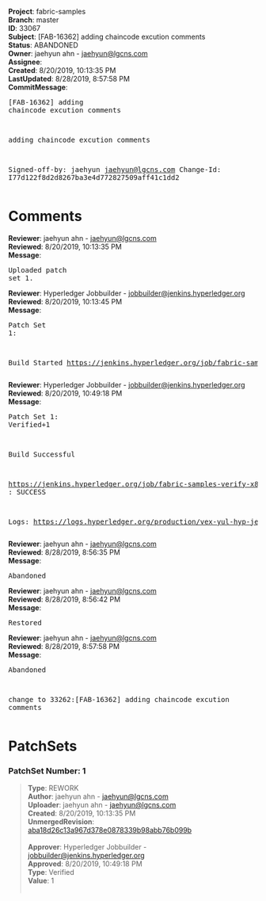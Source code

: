 <strong>Project</strong>: fabric-samples<br><strong>Branch</strong>: master<br><strong>ID</strong>: 33067<br><strong>Subject</strong>: [FAB-16362] adding chaincode excution comments<br><strong>Status</strong>: ABANDONED<br><strong>Owner</strong>: jaehyun ahn - jaehyun@lgcns.com<br><strong>Assignee</strong>:<br><strong>Created</strong>: 8/20/2019, 10:13:35 PM<br><strong>LastUpdated</strong>: 8/28/2019, 8:57:58 PM<br><strong>CommitMessage</strong>:<br><pre>[FAB-16362] adding chaincode excution comments

adding chaincode excution comments

Signed-off-by: jaehyun <jaehyun@lgcns.com>
Change-Id: I77d122f8d2d8267ba3e4d772827509aff41c1dd2
</pre><h1>Comments</h1><strong>Reviewer</strong>: jaehyun ahn - jaehyun@lgcns.com<br><strong>Reviewed</strong>: 8/20/2019, 10:13:35 PM<br><strong>Message</strong>: <pre>Uploaded patch set 1.</pre><strong>Reviewer</strong>: Hyperledger Jobbuilder - jobbuilder@jenkins.hyperledger.org<br><strong>Reviewed</strong>: 8/20/2019, 10:13:45 PM<br><strong>Message</strong>: <pre>Patch Set 1:

Build Started https://jenkins.hyperledger.org/job/fabric-samples-verify-x86_64/497/</pre><strong>Reviewer</strong>: Hyperledger Jobbuilder - jobbuilder@jenkins.hyperledger.org<br><strong>Reviewed</strong>: 8/20/2019, 10:49:18 PM<br><strong>Message</strong>: <pre>Patch Set 1: Verified+1

Build Successful 

https://jenkins.hyperledger.org/job/fabric-samples-verify-x86_64/497/ : SUCCESS

Logs: https://logs.hyperledger.org/production/vex-yul-hyp-jenkins-3/fabric-samples-verify-x86_64/497</pre><strong>Reviewer</strong>: jaehyun ahn - jaehyun@lgcns.com<br><strong>Reviewed</strong>: 8/28/2019, 8:56:35 PM<br><strong>Message</strong>: <pre>Abandoned</pre><strong>Reviewer</strong>: jaehyun ahn - jaehyun@lgcns.com<br><strong>Reviewed</strong>: 8/28/2019, 8:56:42 PM<br><strong>Message</strong>: <pre>Restored</pre><strong>Reviewer</strong>: jaehyun ahn - jaehyun@lgcns.com<br><strong>Reviewed</strong>: 8/28/2019, 8:57:58 PM<br><strong>Message</strong>: <pre>Abandoned

change to 33262:[FAB-16362] adding chaincode excution comments</pre><h1>PatchSets</h1><h3>PatchSet Number: 1</h3><blockquote><strong>Type</strong>: REWORK<br><strong>Author</strong>: jaehyun ahn - jaehyun@lgcns.com<br><strong>Uploader</strong>: jaehyun ahn - jaehyun@lgcns.com<br><strong>Created</strong>: 8/20/2019, 10:13:35 PM<br><strong>UnmergedRevision</strong>: [aba18d26c13a967d378e0878339b98abb76b099b](https://github.com/hyperledger-gerrit-archive/fabric-samples/commit/aba18d26c13a967d378e0878339b98abb76b099b)<br><br><strong>Approver</strong>: Hyperledger Jobbuilder - jobbuilder@jenkins.hyperledger.org<br><strong>Approved</strong>: 8/20/2019, 10:49:18 PM<br><strong>Type</strong>: Verified<br><strong>Value</strong>: 1<br><br></blockquote>